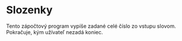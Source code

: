 # Slozenky
Tento zápočtový program vypíše zadané celé číslo zo vstupu slovom. Pokračuje, kým užívateľ nezadá koniec.
